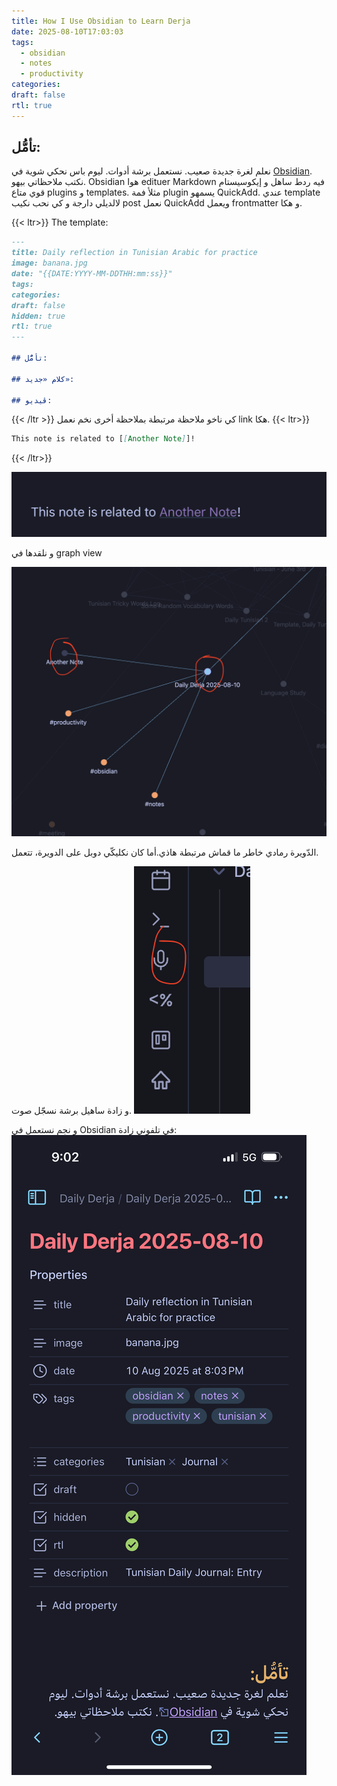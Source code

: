 ```yaml
---
title: How I Use Obsidian to Learn Derja
date: 2025-08-10T17:03:03
tags:
  - obsidian
  - notes
  - productivity
categories: 
draft: false
rtl: true
---
```


## تأمُّل:
نعلم لغرة جديدة صعيب. نستعمل برشة أدوات. ليوم باس نحكي شوية في [Obsidian](https://obsidian.md/). نكتب ملاحظاتي بيهو. Obsidian هوا edituer Markdown فيه ردط ساهل و إيكوسيستام قوي متاع plugins و templates. مثلأ فمة plugin يسمهو QuickAdd. عندي template لالديلي دارجة و كي نحب نكيب post نعمل QuickAdd ويعمل frontmatter و هكا.

{{< ltr>}}
The template:
```markdown
---
title: Daily reflection in Tunisian Arabic for practice
image: banana.jpg
date: "{{DATE:YYYY-MM-DDTHH:mm:ss}}"
tags:
categories:
draft: false 
hidden: true
rtl: true
---

## تأمُّل:

## كلام «جديد»:

## ڤيديو:

```
{{< /ltr >}}
كي ناخو ملاحظة مرتبطة بملاحظة أخرى نخم نعمل link هكا.
{{< ltr>}}

```markdown
This note is related to [[Another Note]]!
```
{{< /ltr>}}

![Another Note](another-note.png)

و نلقدها في graph view

![Graph View](graph-view.png)

الدّويرة رمادي خاطر ما قماش مرتبطة هاذي.أما كان نكليكّي دوبل على الدويرة، تتعمل.

و زادة ساهيل برشة نسجّل صوت.
![Voice Note](voice-note.png)

و نجم نستعمل في Obsidian في تلفوني زادة:
![Phone Obsidian](phone-obsidian.png)


